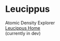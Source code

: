 # Leucippus
Atomic Density Explorer
<br/><a href='Leucippus.html' title='Home' target='_self'>Leucippus Home</a>
<br/>(currently in dev)
